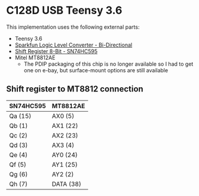 # C128D USB Teensy 3.6

This implementation uses the following external parts:
  * Teensy 3.6
  * [Sparkfun Logic Level Converter - Bi-Directional](https://www.sparkfun.com/products/12009)
  * [Shift Register 8-Bit - SN74HC595](https://www.sparkfun.com/products/13699)
  * Mitel MT8812AE
    * The PDIP packaging of this chip is no longer available so I had to get one on e-bay, but surface-mount options are still available


## Shift register to MT8812 connection

| SN74HC595 | MT8812AE  |
| --------- | --------- |
| Qa (15)   | AX0 (5)   |
| Qb (1)    | AX1 (22)  |
| Qc (2)    | AX2 (23)  |
| Qd (3)    | AX3 (4)   |
| Qe (4)    | AY0 (24)  |
| Qf (5)    | AY1 (25)  |
| Qg (6)    | AY2 (2)   |
| Qh (7)    | DATA (38) |